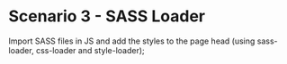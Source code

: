 # Scenario 3 - SASS Loader

Import SASS files in JS and add the styles to the page head (using sass-loader, css-loader and style-loader);
